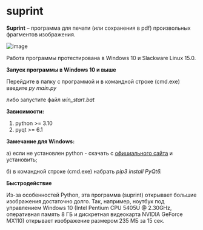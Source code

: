 # suprint 

**Suprint** – программа для печати (или сохранения в pdf) произвольных фрагментов изображения.


![image](https://github.com/PeftitsNik/suprint/assets/142207234/2e2a081f-e5c3-4def-b5b3-3b10dcff6382)



Работа программы протестирована в Windows 10 и Slackware Linux 15.0.


**Запуск программы в Windows 10 и выше**

Перейдите в папку с программой и в командной строке (cmd.exe) введите *py main.py*

либо запустите файл *win_start.bat*

**Зависимости:**

1. python >= 3.10
2. pyqt >= 6.1

**Замечание для Windows:**

а) если не установлен python - скачать с [официального сайта](https://www.python.org/downloads/) и установить;

б) в командной строке (cmd.exe) набрать *pip3 install PyQt6.*

**Быстродействие**

Из-за особенностей Python, эта программа (suprint) открывает большие изображения достаточно долго.
Так, например, ноутбук под управлением Windows 10 (Intel Pentium CPU 5405U @ 2.30GHz, оперативная память 8 ГБ и дискретная видеокарта NVIDIA GeForce MX110) открывает изображение размером 235 МБ за 15 сек.
